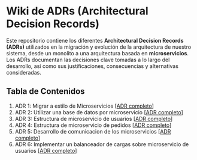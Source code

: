 # Wiki de ADRs (Architectural Decision Records)

Este repositorio contiene los diferentes **Architectural Decision Records (ADRs)** utilizados en la migración y evolución de la arquitectura de nuestro sistema, desde un monolito a una arquitectura basada en **microservicios**. Los ADRs documentan las decisiones clave tomadas a lo largo del desarrollo, así como sus justificaciones, consecuencias y alternativas consideradas.


## Tabla de Contenidos

1. ADR 1: Migrar a estilo de Microservicios [[ADR completo](https://github.com/ignaher12/TPE_DS/blob/main/docs/decisiones/0001-migrar-a-estilo-microservicios.md)]
2. ADR 2: Utilizar una base de datos por microservicio [[ADR completo](https://github.com/ignaher12/TPE_DS/blob/main/docs/decisiones/0002-utilizar-una-base-de-datos-por-microservicio.md)]
3. ADR 3: Estructura de microservicio de usuarios [[ADR completo](https://github.com/ignaher12/TPE_DS/blob/main/docs/decisiones/0003-estructura-de-microservicio-de-usuarios.md)]
4. ADR 4: Estructura de microservicio de pedidos [[ADR completo](https://github.com/ignaher12/TPE_DS/blob/main/docs/decisiones/0004-estructura-de-microservicio-de-pedidos.md)]
5. ADR 5: Desarrollo de comunicacion de los microservicios [[ADR completo](https://github.com/ignaher12/TPE_DS/blob/main/docs/decisiones/0005-desarrollo-de-comunicacion-de-los-microservicios.md)]
6. ADR 6: Implementar un balanceador de cargas sobre microservicio de usuarios [[ADR completo](https://github.com/ignaher12/TPE_DS/blob/main/docs/decisiones/0006-implementar-un-balanceador-de-cargas-sobre-microservicio-de-usuarios.md)]
